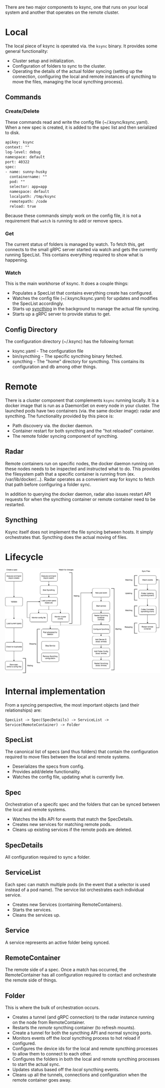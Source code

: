 There are two major components to ksync, one that runs on your local system and another that operates on the remote cluster.

# Local

The local piece of ksync is operated via. the `ksync` binary. It provides some general functionality:

- Cluster setup and initialization.
- Configuration of folders to sync to the cluster.
- Operating the details of the actual folder syncing (setting up the connection, configuring the local and remote instances of syncthing to move the files, managing the local syncthing process).

## Commands

### Create/Delete

These commands read and write the config file (~/.ksync/ksync.yaml). When a new spec is created, it is added to the spec list and then serialized to disk.

```
apikey: ksync
context: ""
log-level: debug
namespace: default
port: 40322
spec:
- name: sunny-husky
  containername: ""
  pod: ""
  selector: app=app
  namespace: default
  localpath: /tmp/ksync
  remotepath: /code
  reload: true
```

Because these commands simply work on the config file, it is not a requirement that `watch` is running to add or remove specs.

### Get

The current status of folders is managed by watch. To fetch this, get connects to the small gRPC server started via watch and gets the currently running SpecList. This contains everything required to show what is happening.

### Watch

This is the main workhorse of ksync. It does a couple things:

- Populates a SpecList that contains everything create has configured.
- Watches the config file (~/.ksync/ksync.yaml) for updates and modifies the SpecList accordingly.
- Starts up [syncthing][syncthing] in the background to manage the actual file syncing.
- Starts up a gRPC server to provide status to get.

## Config Directory

The configuration directory (~/.ksync) has the following format:

- ksync.yaml - The configuration file
- bin/syncthing - The specific syncthing binary fetched.
- syncthing - The "home" directory for syncthing. This contains its configuration and db among other things.

# Remote

There is a cluster component that complements `ksync` running locally. It is a docker image that is run as a DaemonSet on every node in your cluster. The launched pods have two containers (via. the same docker image): radar and syncthing. The functionality provided by this piece is:

- Path discovery via. the docker daemon.
- Container restart for both syncthing and the "hot reloaded" container.
- The remote folder syncing component of syncthing.

## Radar

Remote containers run on specific nodes, the docker daemon running on these nodes needs to be inspected and instructed what to do. This provides the filesystem path that a specific container is running from (ex. /var/lib/docker/...). Radar operates as a convenient way for ksync to fetch that path before configuring a folder sync.

In addition to querying the docker daemon, radar also issues restart API requests for when the syncthing container or remote container need to be restarted.

## Syncthing

Ksync itself does not implement the file syncing between hosts. It simply orchestrates that. Syncthing does the actual moving of files.

# Lifecycle

![spec lifecycle](spec-lifecycle.png)

# Internal implementation

From a syncing perspective, the most important objects (and their relationships) are:

    SpecList -> Spec(SpecDetails) -> ServiceList -> Service(RemoteContainer) -> Folder

## SpecList

The canonical list of specs (and thus folders) that contain the configuration required to move files between the local and remote systems.

- Deserializes the specs from config.
- Provides add/delete functionality.
- Watches the config file, updating what is currently live.

## Spec

Orchestration of a specifc spec and the folders that can be synced between the local and remote systems.

- Watches the k8s API for events that match the SpecDetails.
- Creates new services for matching remote pods.
- Cleans up existing services if the remote pods are deleted.

## SpecDetails

All configuration required to sync a folder.

## ServiceList

Each spec can match multiple pods (in the event that a selector is used instead of a pod name). The service list orchestrates each individual service.

- Creates new Services (containing RemoteContainers).
- Starts the services.
- Cleans the services up.

## Service

A service represents an active folder being synced.

## RemoteContainer

The remote side of a spec. Once a match has occurred, the RemoteContainer has all configuration required to contact and orchestrate the remote side of things.

## Folder

This is where the bulk of orchestration occurs.

- Creates a tunnel (and gRPC connection) to the radar instance running on the node from RemoteContainer.
- Restarts the *remote* syncthing container (to refresh mounts).
- Create a tunnel for both the syncthing API and normal syncing ports.
- Monitors events off the *local* syncthing process to hot reload if configured.
- Configures the device ids for the local and remote syncthing processes to allow them to connect to each other.
- Configures the folders in both the local and remote syncthing processes to start the actual sync.
- Updates status based off the *local* syncthing events.
- Cleans up all the tunnels, connections and configuration when the remote container goes away.

[syncthing]: https://github.com/syncthing/syncthing
